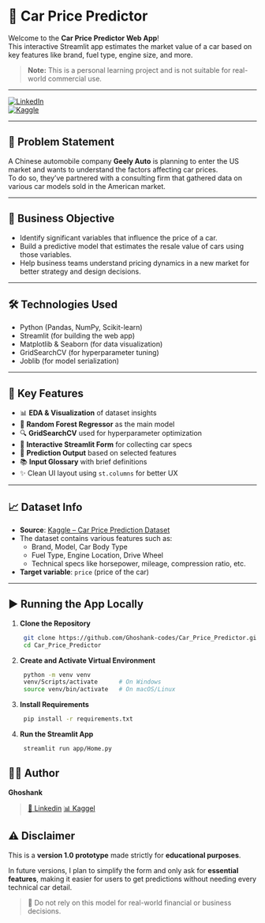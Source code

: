 # 🚗 Car Price Predictor

Welcome to the **Car Price Predictor Web App**!  
This interactive Streamlit app estimates the market value of a car based on key features like brand, fuel type, engine size, and more.

> **Note:** This is a personal learning project and is not suitable for real-world commercial use.

---

[![LinkedIn](https://img.shields.io/badge/LinkedIn-Ghoshank__Gupta-blue?logo=linkedin)](https://www.linkedin.com/in/ghoshank-gupta)  
[![Kaggle](https://img.shields.io/badge/Kaggle-Ghoshank__Gupta-blue?logo=kaggle)](https://www.kaggle.com/ghoshank)

---

## 📌 Problem Statement

A Chinese automobile company **Geely Auto** is planning to enter the US market and wants to understand the factors affecting car prices.  
To do so, they’ve partnered with a consulting firm that gathered data on various car models sold in the American market.

---

## 🎯 Business Objective

- Identify significant variables that influence the price of a car.
- Build a predictive model that estimates the resale value of cars using those variables.
- Help business teams understand pricing dynamics in a new market for better strategy and design decisions.

---

## 🛠️ Technologies Used

- Python (Pandas, NumPy, Scikit-learn)
- Streamlit (for building the web app)
- Matplotlib & Seaborn (for data visualization)
- GridSearchCV (for hyperparameter tuning)
- Joblib (for model serialization)

---

## 🚀 Key Features

- 📊 **EDA & Visualization** of dataset insights
- 🤖 **Random Forest Regressor** as the main model
- 🔍 **GridSearchCV** used for hyperparameter optimization
- 🧾 **Interactive Streamlit Form** for collecting car specs
- 🧠 **Prediction Output** based on selected features
- 📚 **Input Glossary** with brief definitions
- ✨ Clean UI layout using `st.columns` for better UX

---

## 📈 Dataset Info

- **Source**: [Kaggle – Car Price Prediction Dataset](https://www.kaggle.com/datasets/hellbuoy/car-price-prediction)
- The dataset contains various features such as:
  - Brand, Model, Car Body Type
  - Fuel Type, Engine Location, Drive Wheel
  - Technical specs like horsepower, mileage, compression ratio, etc.
- **Target variable**: `price` (price of the car)

---

## ▶️ Running the App Locally

1. **Clone the Repository**
   ```bash
    git clone https://github.com/Ghoshank-codes/Car_Price_Predictor.git
    cd Car_Price_Predictor
2. **Create and Activate Virtual Environment**
   ```bash
    python -m venv venv
    venv/Scripts/activate      # On Windows
    source venv/bin/activate   # On macOS/Linux
3. **Install Requirements**
   ```bash
    pip install -r requirements.txt
4. **Run the Streamlit App**
   ```bash
    streamlit run app/Home.py


## 👨‍💻 Author
**Ghoshank**
> [📎 Linkedin](https://www.linkedin.com/in/ghoshankghoshank/)
> [📊 Kaggel](https://www.kaggle.com/Ghoshank)

## ⚠️ Disclaimer

This is a **version 1.0 prototype** made strictly for **educational purposes**.

In future versions, I plan to simplify the form and only ask for **essential features**, making it easier for users to get predictions without needing every technical car detail.

> 🚫 Do not rely on this model for real-world financial or business decisions.
